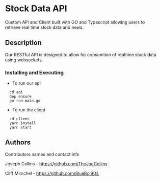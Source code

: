 # Stock Data API

Custom API and Client built with GO and Typescript allowing users to retrieve real time stock data and news.

## Description

Our RESTful API is designed to allow for consumtion of realtime stock data using websockets.

### Installing and Executing

- To run our api

```
  cd api
  dep ensure
  go run main.go
```

- To run the client

```
  cd client
  yarn install
  yarn start
```

## Authors

Contributors names and contact info

Joseph Collins - https://github.com/TheJoeCollins

Cliff Mirschel - https://github.com/BlueBoi904


